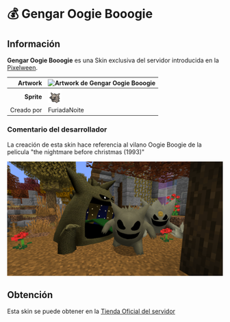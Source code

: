 # 💰 Gengar Oogie Booogie

## Información

**Gengar Oogie Booogie** es una Skin exclusiva del servidor introducida en la [Pixelween](./).

|                     **Artwork** | ![Artwork de Gengar Oogie Booogie](../../images/pokemon/temporada-1/gengar-artwork.png)                                                                                    |
| ------------------------------: | -------------------------------------------------------------------------------------------------------------------------------------- |
|                      **Sprite** | ![Sprite de Gengar Oogie Booogie](../../images/pokemon/pixelween/oogieboogie-sprite.png)                                                          |                                                                                                             |
|                      Creado por | FuriadaNoite                                                                                                                 |


### Comentario del desarrollador
La creación de esta skin hace referencia al vilano Oogie Boogie de la pelicula "the nightmare before christmas (1993)"

![Vistazo en el juego a Gengar Oogie Booogie](../../images/pokemon/pixelween/oogieboogie-preview.png)

## Obtención

Esta skin se puede obtener en la [Tienda Oficial del servidor](https://tienda.mundopixelnet.com/category/servidor-escarlata-1)
